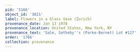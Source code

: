 ```yaml
---
pid: '5166'
object_id: '3821'
label: Flowers in a Glass Vase (Zurich)
provenance_date: Jan 13 1978
provenance_location: United States, New York, NY
provenance_text: 'Sale, Sotheby''s (Parke-Bernet) Lot #127'
order: '1766'
collection: provenance
---
```

